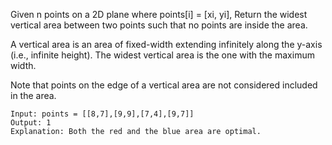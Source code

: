 Given n points on a 2D plane where points[i] = [xi, yi], Return the widest vertical area between two points such that no points are inside the area.

A vertical area is an area of fixed-width extending infinitely along the y-axis (i.e., infinite height). The widest vertical area is the one with the maximum width.

Note that points on the edge of a vertical area are not considered included in the area.

```
Input: points = [[8,7],[9,9],[7,4],[9,7]]
Output: 1
Explanation: Both the red and the blue area are optimal.
```